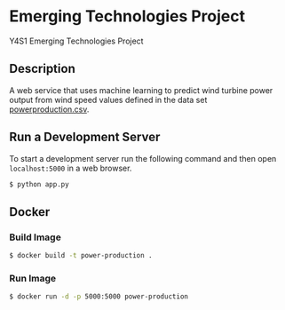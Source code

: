 # Emerging Technologies Project

Y4S1 Emerging Technologies Project

## Description

A web service that uses machine learning to predict wind turbine power output from wind speed values defined in the data set [powerproduction.csv](./powerproduction.csv).

## Run a Development Server

To start a development server run the following command and then open `localhost:5000` in a web browser.

```sh
$ python app.py
```

## Docker

### Build Image

```sh
$ docker build -t power-production .
```

### Run Image

```sh
$ docker run -d -p 5000:5000 power-production
```
